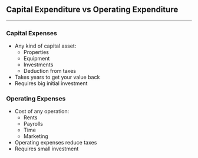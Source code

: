 ## Capital Expenditure vs Operating Expenditure
---
### Capital Expenses

* Any kind of capital asset:
	* Properties
	* Equipment
	* Investments
	* Deduction from taxes
* Takes years to get your value back
* Requires big initial investment

### Operating Expenses

* Cost of any operation:
	* Rents
	* Payrolls
	* Time
	* Marketing
* Operating expenses reduce taxes
* Requires small investment

